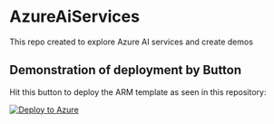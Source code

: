 # AzureAiServices
This repo created to explore Azure AI services and create demos


## Demonstration of deployment by Button

Hit this button to deploy the ARM template as seen in this repository:

[![Deploy to Azure](https://aka.ms/deploytoazurebutton)](https://portal.azure.com/#create/Microsoft.Template/uri/https%3A%2F%2Fraw.githubusercontent.com%2FIaminAzure%2FAzureAiServices%2Fmain%2FInfrastructure%2Faz-aiservice.bicep)

